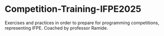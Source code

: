 # Competition-Training-IFPE2025
Exercises and practices in order to prepare for programming competitions, representing IFPE. Coached by professor Ramide.
